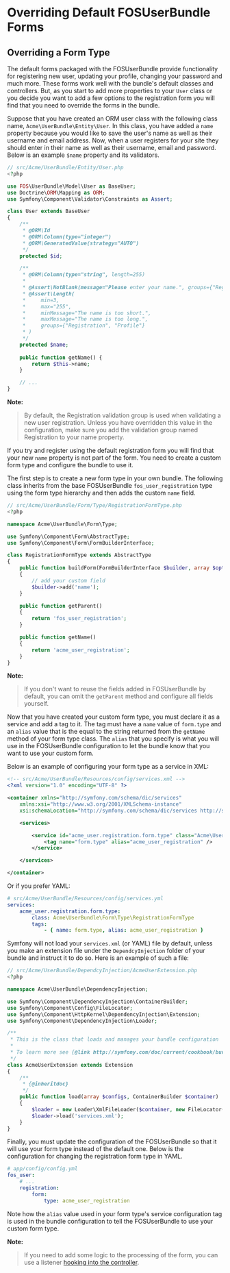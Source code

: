 Overriding Default FOSUserBundle Forms
======================================

## Overriding a Form Type

The default forms packaged with the FOSUserBundle provide functionality for
registering new user, updating your profile, changing your password and
much more. These forms work well with the bundle's default classes and controllers.
But, as you start to add more properties to your `User`
class or you decide you want to add a few options to the registration form you
will find that you need to override the forms in the bundle.

Suppose that you have created an ORM user class with the following class name,
`Acme\UserBundle\Entity\User`. In this class, you have added a `name` property
because you would like to save the user's name as well as their username and
email address. Now, when a user registers for your site they should enter in their
name as well as their username, email and password. Below is an example `$name`
property and its validators.

``` php
// src/Acme/UserBundle/Entity/User.php
<?php

use FOS\UserBundle\Model\User as BaseUser;
use Doctrine\ORM\Mapping as ORM;
use Symfony\Component\Validator\Constraints as Assert;

class User extends BaseUser
{
    /**
     * @ORM\Id
     * @ORM\Column(type="integer")
     * @ORM\GeneratedValue(strategy="AUTO")
     */
    protected $id;

    /**
     * @ORM\Column(type="string", length=255)
     *
     * @Assert\NotBlank(message="Please enter your name.", groups={"Registration", "Profile"})
     * @Assert\Length(
     *     min=3,
     *     max="255",
     *     minMessage="The name is too short.",
     *     maxMessage="The name is too long.",
     *     groups={"Registration", "Profile"}
     * )
     */
    protected $name;
    
    public function getName() {
        return $this->name;
    }

    // ...
}
```

**Note:**

> By default, the Registration validation group is used when validating a new
> user registration. Unless you have overridden this value in the configuration,
> make sure you add the validation group named Registration to your name property.

If you try and register using the default registration form you will find that
your new `name` property is not part of the form. You need to create a custom
form type and configure the bundle to use it.

The first step is to create a new form type in your own bundle. The following
class inherits from the base FOSUserBundle `fos_user_registration` type using
the form type hierarchy and then adds the custom `name` field.

``` php
// src/Acme/UserBundle/Form/Type/RegistrationFormType.php
<?php

namespace Acme\UserBundle\Form\Type;

use Symfony\Component\Form\AbstractType;
use Symfony\Component\Form\FormBuilderInterface;

class RegistrationFormType extends AbstractType
{
    public function buildForm(FormBuilderInterface $builder, array $options)
    {
        // add your custom field
        $builder->add('name');
    }

    public function getParent()
    {
        return 'fos_user_registration';
    }

    public function getName()
    {
        return 'acme_user_registration';
    }
}
```

**Note:**

> If you don't want to reuse the fields added in FOSUserBundle by default, you can
> omit the ``getParent`` method and configure all fields yourself.

Now that you have created your custom form type, you must declare it as a service
and add a tag to it. The tag must have a `name` value of `form.type` and an `alias`
value that is the equal to the string returned from the `getName` method of your
form type class. The `alias` that you specify is what you will use in the FOSUserBundle
configuration to let the bundle know that you want to use your custom form.

Below is an example of configuring your form type as a service in XML:

``` xml
<!-- src/Acme/UserBundle/Resources/config/services.xml -->
<?xml version="1.0" encoding="UTF-8" ?>

<container xmlns="http://symfony.com/schema/dic/services"
    xmlns:xsi="http://www.w3.org/2001/XMLSchema-instance"
    xsi:schemaLocation="http://symfony.com/schema/dic/services http://symfony.com/schema/dic/services/services-1.0.xsd">

    <services>

        <service id="acme_user.registration.form.type" class="Acme\UserBundle\Form\Type\RegistrationFormType">
            <tag name="form.type" alias="acme_user_registration" />
        </service>

    </services>

</container>
```

Or if you prefer YAML:

``` yaml
# src/Acme/UserBundle/Resources/config/services.yml
services:
    acme_user.registration.form.type:
        class: Acme\UserBundle\Form\Type\RegistrationFormType
        tags:
            - { name: form.type, alias: acme_user_registration }
```

Symfony will not load your `services.xml` (or YAML) file by default, unless you make an extension file under the `DependcyInjection` folder of your bundle and instruct it to do so. Here is an example of such a file: 

``` php
// src/Acme/UserBundle/DependcyInjection/AcmeUserExtension.php
<?php

namespace Acme\UserBundle\DependencyInjection;

use Symfony\Component\DependencyInjection\ContainerBuilder;
use Symfony\Component\Config\FileLocator;
use Symfony\Component\HttpKernel\DependencyInjection\Extension;
use Symfony\Component\DependencyInjection\Loader;

/**
 * This is the class that loads and manages your bundle configuration
 *
 * To learn more see {@link http://symfony.com/doc/current/cookbook/bundles/extension.html}
 */
class AcmeUserExtension extends Extension
{
    /**
     * {@inheritdoc}
     */
    public function load(array $configs, ContainerBuilder $container)
    {
        $loader = new Loader\XmlFileLoader($container, new FileLocator(__DIR__.'/../Resources/config'));
        $loader->load('services.xml');
    }
}
```

Finally, you must update the configuration of the FOSUserBundle so that it will
use your form type instead of the default one. Below is the configuration for
changing the registration form type in YAML.

``` yaml
# app/config/config.yml
fos_user:
    # ...
    registration:
        form:
            type: acme_user_registration
```

Note how the `alias` value used in your form type's service configuration tag
is used in the bundle configuration to tell the FOSUserBundle to use your custom
form type.

**Note:**

> If you need to add some logic to the processing of the form, you can use
> a listener [hooking into the controller](controller_events.md).
